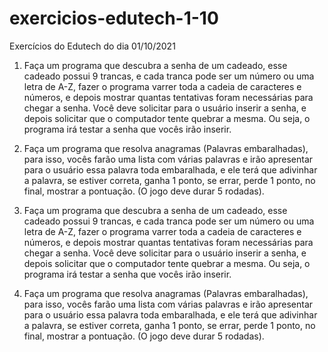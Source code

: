 # exercicios-edutech-1-10
Exercícios do Edutech do dia 01/10/2021

1) Faça um programa que descubra a senha de um cadeado, esse cadeado possui 9 trancas, e cada 
tranca pode ser um número ou uma letra de A-Z, fazer o programa varrer toda a cadeia de caracteres
e números, e depois mostrar quantas tentativas foram necessárias para chegar a senha. Você deve solicitar
para o usuário inserir a senha, e depois solicitar que o computador tente quebrar a mesma. Ou seja,
o programa irá testar a senha que vocês irão inserir.

2) Faça um programa que resolva anagramas (Palavras embaralhadas), para isso, vocês farão uma lista com
várias palavras e irão apresentar para o usuário essa palavra toda embaralhada, e ele terá que adivinhar
a palavra, se estiver correta, ganha 1 ponto, se errar, perde 1 ponto, no final, mostrar a pontuação. 
(O jogo deve durar 5 rodadas).
1) Faça um programa que descubra a senha de um cadeado, esse cadeado possui 9 trancas, e cada 
tranca pode ser um número ou uma letra de A-Z, fazer o programa varrer toda a cadeia de caracteres
e números, e depois mostrar quantas tentativas foram necessárias para chegar a senha. Você deve solicitar
para o usuário inserir a senha, e depois solicitar que o computador tente quebrar a mesma. Ou seja,
o programa irá testar a senha que vocês irão inserir.

2) Faça um programa que resolva anagramas (Palavras embaralhadas), para isso, vocês farão uma lista com
várias palavras e irão apresentar para o usuário essa palavra toda embaralhada, e ele terá que adivinhar
a palavra, se estiver correta, ganha 1 ponto, se errar, perde 1 ponto, no final, mostrar a pontuação. 
(O jogo deve durar 5 rodadas).
